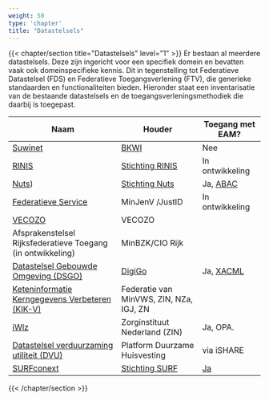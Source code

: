 ```yaml
---
weight: 50
type: 'chapter'
title: "Datastelsels"
---
```

{{< chapter/section title="Datastelsels" level="1" >}}
Er bestaan al meerdere datastelsels. Deze zijn ingericht voor een specifiek domein en bevatten vaak ook
domeinspecifieke kennis. Dit in tegenstelling tot Federatieve Datastelsel (FDS) en Federatieve Toegangsverlening (FTV), die generieke standaarden en functionaliteiten bieden.
Hieronder staat een inventarisatie van de bestaande datastelsels en de toegangsverleningsmethodiek die daarbij is toegepast.

| Naam                                                                                                         | Houder                                                 | Toegang met EAM?                                                                                           |
|--------------------------------------------------------------------------------------------------------------|--------------------------------------------------------|------------------------------------------------------------------------------------------------------------| 
| [Suwinet ](https://bkwi.nl/producten/suwinet-inkijk)                                                         | [BKWI](https://bkwi.nl/)                               | Nee                                                                                                        |
| [RINIS](https://www.rinis.nl/nl/)                                                                            | [Stichting RINIS](https://www.rinis.nl/nl/over-rinis/) | In ontwikkeling                                                                                            |
| [Nuts](https://nuts.nl/))                                                                                    | [Stichting Nuts](https://nuts.nl/stichting/)           | Ja, [ABAC](https://nuts-foundation.gitbook.io/v1/rfc/rfc014-authorization-credential#id-4.-access-control) |
| [Federatieve Service](https://justitieconnect.nl/fs-public/)                                                 | MinJenV /JustID                                        | In ontwikkeling                                                                                            |
| [VECOZO](https://www.vecozo.nl/)                                                                             | VECOZO                                                 |                                                                                                            |
| Afsprakenstelsel Rijksfederatieve Toegang (in ontwikkeling)                                                  | MinBZK/CIO Rijk                                        |                                                                                                            |
| [Datastelsel Gebouwde Omgeving (DSGO)](https://afsprakenstelseldsgo.atlassian.net/wiki/spaces/DSGO/overview) | [DigiGo](https://www.digigo.nu/)                       | Ja, [XACML](https://afsprakenstelseldsgo.atlassian.net/wiki/spaces/DSGO/pages/316970439/Autorisatie)       |
| [Keteninformatie Kerngegevens Verbeteren (KIK-V)  ](https://www.kik-v.nl/)                                   | Federatie van MinVWS, ZIN, NZa, IGJ, ZN                |                                                                                                            |
| [iWlz](https://www.istandaarden.nl/iwlz)                                                                     | Zorginstituut Nederland (ZIN)                          | Ja, OPA.                                                                                                   |
| [Datastelsel verduurzaming utiliteit (DVU) ](https://www.platformduurzamehuisvesting.nl/dvu/)                                                                 | Platform Duurzame Huisvesting                          | via iSHARE                                                                                                 |
|  [SURFconext](https://servicedesk.surf.nl/wiki/spaces/WIKI/pages/117179235/SURFconext)                                                                                                                                                             | [Stichting SURF](https://www.surf.nl/)                                         | [Ja](https://servicedesk.surf.nl/wiki/spaces/IAM/pages/128910055/Autorisatieregels)                                                                                                         |
{{< /chapter/section >}}
